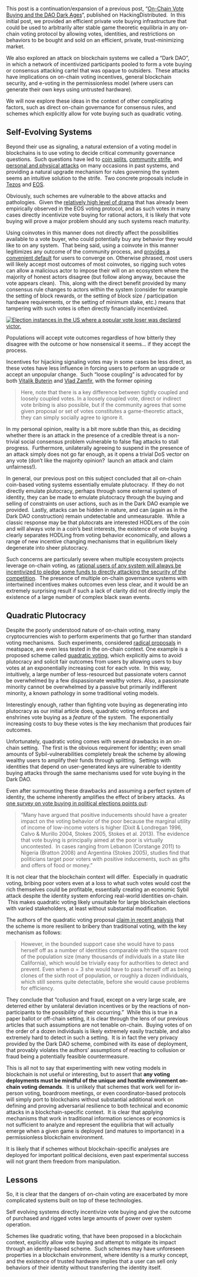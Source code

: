 This post is a continuation/expansion of a previous post,
“[On-Chain Vote Buying and the DAO Dark Ages](http://hackingdistributed.com/2018/07/02/on-chain-vote-buying/)“,
published on HackingDistributed.  In this initial post, we provided an
efficient private vote buying infrastructure that could be used to
arbitrarily alter stable game theoretic equilibria in any on-chain
voting protocol by allowing votes, identities, and restrictions on
behaviors to be bought and sold on an efficient, private,
trust-minimizing market.

We also explored an attack on blockchain systems we called a “Dark DAO”,
in which a network of incentivized participants pooled to form a vote
buying or consensus attacking cartel that was opaque to outsiders. 
These attacks have implications on on-chain voting incentives, general
blockchain security, and e-voting in the permissionless model (where
users can generate their own keys using untrusted hardware).

We will now explore these ideas in the context of other complicating
factors, such as direct on-chain governance for consensus rules, and
schemes which explicitly allow for vote buying such as quadratic voting.

## Self-Evolving Systems

Beyond their use as signaling, a natural extension of a voting model in
blockchains is to use voting to decide critical community governance
questions.  Such questions have led to
[coin splits](https://cointelegraph.com/news/bitcoin-is-splitting-once-again-are-you-ready),
[community strife](https://www.theregister.co.uk/2017/08/01/bitcoin_forks/),
and
[personal and physical attacks](https://techcrunch.com/2017/10/17/bitcoin-engineer-jameson-lopp-swatted-by-angry-crypto-fans/)
on many occasions in past systems, and providing a natural upgrade
mechanism for rules governing the system seems an intuitive solution to
the strife.  Two concrete proposals include in
[Tezos](https://www.reddit.com/r/tezos/comments/6chhpy/how_does_voting_work_in_tezos/)
and
[EOS](https://github.com/EOSIO/Documentation/blob/master/TechnicalWhitePaper.md#governance).

Obviously, such schemes are vulnerable to the above attacks and
pathologies.  Given the
[relatively high level of drama](https://www.coindesk.com/inside-sprawling-ongoing-vote-will-decide-eos-launches/)
that has already been empirically observed in the EOS voting protocol,
and as such votes in many cases directly incentivize vote buying for
rational actors, it is likely that vote buying will prove a major
problem should any such systems reach maturity.

Using coinvotes in this manner does not directly affect the
possibilities available to a vote buyer, who could potentially buy any
behavior they would like to on any system.  That being said, using a
coinvote in this manner legitimizes any outcome of the community
process, and
[provides a convenient default](https://pagefair.com/blog/2015/the-tyranny-of-the-default/)
for users to converge on. Otherwise phrased, most users will likely
accept most outcomes of most coinvotes, so rigging such votes can allow
a malicious actor to impose their will on an ecosystem where the
majority of honest actors disagree (but follow along anyway, because the
vote appears clean).  This, along with the direct benefit provided by
many consensus rule changes to actors within the system (consider for
example the setting of block rewards, or the setting of block size /
participation hardware requirements, or the setting of minimum stake,
etc.) means that tampering with such votes is often directly financially
incentivized.

[![Election instances in the US where a popular vote loser was declared victor.](https://pdaian.com/blog/wp-content/uploads/2018/06/Electoral_college_win_popular_vote_lost_US_Presidents.png)](https://pdaian.com/blog/wp-content/uploads/2018/06/Electoral_college_win_popular_vote_lost_US_Presidents.png)

Populations will accept vote outcomes regardless of how bitterly they
disagree with the outcome or how nonsensical it seems… if they accept
the process.

Incentives for hijacking signaling votes may in some cases be less
direct, as these votes have less influence in forcing users to perform
an upgrade or accept an unpopular change.  Such “loose coupling” is
advocated for by both
[Vitalik Buterin](https://vitalik.ca/general/2017/12/17/voting.html) and
[Vlad Zamfir](https://medium.com/@Vlad_Zamfir/against-on-chain-governance-a4ceacd040ca),
with the former opining

> Here, note that there is a key difference between tightly coupled and
> loosely coupled votes. In a loosely coupled vote, direct or indirect
> vote bribing is also possible, but if the community agrees that some
> given proposal or set of votes constitutes a game-theoretic attack,
> they can simply socially agree to ignore it.

In my personal opinion, reality is a bit more subtle than this, as
deciding whether there is an attack in the presence of a credible threat
is a non-trivial social consensus problem vulnerable to false flag
attacks to stall progress.  Furthermore, unilaterally agreeing to
suspend in the presence of an attack simply does not go far enough, as
it opens a trivial DoS vector on any vote (don’t like the majority
opinion?  launch an attack and claim unfairness!).

In general, our previous post on this subject concluded that all
on-chain coin-based voting systems essentially emulate plutocracy.  If
they do not directly emulate plutocracy, perhaps through some external
system of identity, they can be made to emulate plutocracy through the
buying and selling of constraints on user actions, such as in the Dark
DAO example we provided.  Lastly, attacks can be hidden in nature, and
can (again as in the Dark DAO construction) remain undetectable and
unmeasurable.  While a classic response may be that plutocrats are
interested HODLers of the coin and will always vote in a coin’s best
interests, the existence of vote buying clearly separates HODLing from
voting behavior economically, and allows a range of new incentive
changing mechanisms that in equilibrium likely degenerate into sheer
plutocracy.

Such concerns are particularly severe when multiple ecosystem projects
leverage on-chain voting, as
[rational users of any system will always be incentivized to pledge some funds to directly attacking the security of the competition](https://www.coindesk.com/blockchains-feared-51-attack-now-becoming-regular/).
 The presence of multiple on-chain governance systems with intertwined
incentives makes outcomes even less clear, and it would be an extremely
surprising result if such a lack of clarity did not directly imply the
existence of a large number of complex black swan events.

## Quadratic Plutocracy

Despite the poorly understood nature of on-chain voting, many
cryptocurrencies wish to perform experiments that go further than
standard voting mechanisms.  Such experiments, considered
[radical proposals](https://press.princeton.edu/titles/11222.html) in
meatspace, are even less tested in the on-chain context. One example is
a proposed scheme called
[quadratic voting](http://ericposner.com/quadratic-voting/), which
explicitly aims to avoid plutocracy and solicit fair outcomes from users
by allowing users to buy votes at an exponentially increasing cost for
each vote.  In this way, intuitively, a large number of less-resourced
but passionate voters cannot be overwhelmed by a few dispassionate
wealthy voters. Also, a passionate minority cannot be overwhelmed by a
passive but primarily indifferent minority, a known pathology in some
traditional voting models.

Interestingly enough, rather than fighting vote buying as degenerating
into plutocracy as our initial article does, quadratic voting enforces
and enshrines vote buying as a _feature_ of the system.  The
exponentially increasing costs to buy these votes is the key mechanism
that produces fair outcomes.

Unfortunately, quadratic voting comes with several drawbacks in an
on-chain setting.  The first is the obvious requirement for identity;
even small amounts of Sybil-vulnerabilities completely break the scheme
by allowing wealthy users to amplify their funds through splitting.
 Settings with identities that depend on user-generated keys are
vulnerable to identity buying attacks through the same mechanisms used
for vote buying in the Dark DAO.

Even after surmounting these drawbacks and assuming a perfect system of
identity, the scheme inherently amplifies the effect of bribery
attacks.  As
[one survey on vote buying in political elections points out](https://www.buffalo.edu/content/www/baldycenter/events/conferences/redistribution/_jcr_content/par/download_9/file.res/ARPS_MaresYoung_Final.pdf):

> “Many have argued that positive inducements should have a greater
> impact on the voting behavior of the poor because the marginal utility
> of income of low-income voters is higher (Dixit & Londregan 1996,
> Calvo & Murillo 2004, Stokes 2005, Stokes et al. 2013). The evidence
> that vote buying is principally aimed at the poor is virtually
> uncontested.  In cases ranging from Lebanon (Corstange 2011) to
> Nigeria (Bratton 2008) and Argentina (Stokes 2005), studies find that
> politicians target poor voters with positive inducements, such as
> gifts and offers of food or money.”

It is not clear that the blockchain context will differ.  Especially in
quadratic voting, bribing poor voters even at a loss to what such votes
would cost the rich themselves could be profitable, essentially creating
an economic Sybil attack despite the identity system enforcing
real-world identities on-chain.  This makes quadratic voting likely
unsuitable for large blockchain elections with varied stakeholders, at
least without substantial modification.

The authors of the quadratic voting proposal
[claim in recent analysis](https://papers.ssrn.com/sol3/papers.cfm?abstract_id=2571012)
that the scheme is more resilient to bribery than traditional voting,
with the key mechanism as follows:

> However, in the bounded support case she would have to pass herself
> off as a number of identities comparable with the square root of the
> population size (many thousands of individuals in a state like
> California), which would be trivially easy for authorities to detect
> and prevent. Even when α = 3 she would have to pass herself off as
> being clones of the sixth root of population, or roughly a dozen
> individuals, which still seems quite detectable, before she would
> cause problems for efficiency.

They conclude that “collusion and fraud, except on a very large scale,
are deterred either by unilateral deviation incentives or by the
reactions of non-participants to the possibility of their occurring.” 
While this is true in a paper ballot or off-chain setting, it is clear
through the lens of our previous articles that such assumptions are not
tenable on-chain.  Buying votes of on the order of a dozen individuals
is likely extremely easily tractable, and also extremely hard to detect
in such a setting.  It is in fact the very privacy provided by the Dark
DAO scheme, combined with its ease of deployment, that provably violates
the authors’ assumptions of reacting to collusion or fraud being a
potentially feasible countermeasure.

This is all not to say that experimenting with new voting models in
blockchain is not useful or interesting, but to assert that **any voting
deployments must be mindful of the unique and hostile environment
on-chain voting demands**.  It is unlikely that schemes that work well
for in-person voting, boardroom meetings, or even coordinator-based
protocols will simply port to blockchains without substantial additional
work on defining and proving adversarial resilience to both technical
and economic attacks in a blockchain-specific context.  It is clear that
applying mechanisms that work in traditional information sciences or
economics is not sufficient to analyze and represent the equilibria that
will actually emerge when a given game is deployed (and matures to
importance) in a permissionless blockchain environment.

It is likely that if schemes without blockchain-specific analyses are
deployed for important political decisions, even past experimental
success will not grant them freedom from manipulation.

## Lessons

So, it is clear that the dangers of on-chain voting are exacerbated by
more complicated systems built on top of these technologies.

Self evolving systems directly incentivize vote buying and give the
outcome of purchased and rigged votes large amounts of power over system
operation.

Schemes like quadratic voting, that have been proposed in a blockchain
context, explicitly allow vote buying and attempt to mitigate its impact
through an identity-based scheme.  Such schemes may have unforeseen
properties in a blockchain environment, where identity is a murky
concept, and the existence of trusted hardware implies that a user can
sell only behaviors of their identity without transferring the identity
itself.

